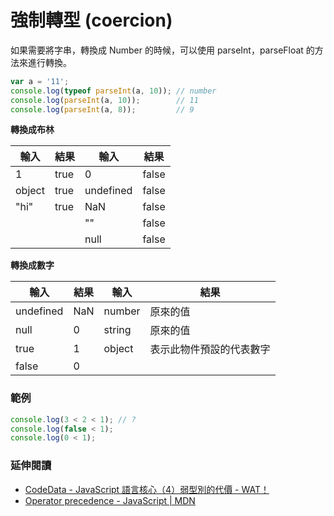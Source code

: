 # 強制轉型 (coercion)

如果需要將字串，轉換成 Number 的時候，可以使用 parseInt，parseFloat 的方法來進行轉換。

```js
var a = '11';
console.log(typeof parseInt(a, 10)); // number
console.log(parseInt(a, 10));        // 11
console.log(parseInt(a, 8));         // 9
```

<!--
要注意的是，記得 parseInt 後面要加上進位符號，以免造成遺憾，在這邊使用的是 10 進位。
-->

**轉換成布林**

輸入       | 結果      | 輸入     | 結果
----------|----------|----------|----------
1         | true     | 0        | false
object    | true     | undefined| false
"hi"      | true     | NaN      | false
          |          | ""       | false     
          |          | null     | false

**轉換成數字**

輸入       | 結果      | 輸入     | 結果
----------|----------|----------|----------
undefined | NaN      | number   | 原來的值
null      | 0        | string   | 原來的值
true      | 1        | object   | 表示此物件預設的代表數字
false     | 0

### 範例

```js
console.log(3 < 2 < 1);	// ?
console.log(false < 1);
console.log(0 < 1);                                        
```

### 延伸閱讀

* [CodeData - JavaScript 語言核心（4）弱型別的代價 - WAT！](http://www.codedata.com.tw/javascript/essential-javascript-4-weak-type-wat/)
* [Operator precedence - JavaScript | MDN](https://developer.mozilla.org/en-US/docs/Web/JavaScript/Reference/Operators/Operator_Precedence)
